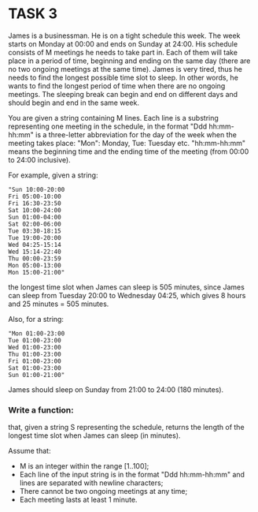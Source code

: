 # TASK 3

James is a businessman. He is on a tight schedule this week. The week starts on Monday at 00:00 and ends on Sunday at 24:00. His schedule consists of M meetings he needs to take part in. Each of them will take place in a period of time, beginning and ending on the same day (there are no two ongoing meetings at the same time). James is very tired, thus he needs to find the longest possible time slot to sleep. In other words, he wants to find the longest period of time when there are no ongoing meetings. The sleeping break can begin and end on different days and should begin and end in the same week.

You are given a string containing M lines. Each line is a substring representing one meeting in the schedule, in the format "Ddd hh:mm-hh:mm" is a three-letter abbreviation for the day of the week when the meeting takes place: "Mon": Monday, Tue: Tuesday etc.
"hh:mm-hh:mm" means the beginning time and the ending time of the meeting (from 00:00 to 24:00 inclusive).

For example, given a string:
``` 
"Sun 10:00-20:00
Fri 05:00-10:00
Fri 16:30-23:50
Sat 10:00-24:00
Sun 01:00-04:00
Sat 02:00-06:00
Tue 03:30-18:15
Tue 19:00-20:00
Wed 04:25-15:14
Wed 15:14-22:40
Thu 00:00-23:59
Mon 05:00-13:00
Mon 15:00-21:00"
```
the longest time slot when James can sleep is 505 minutes, since James can sleep from Tuesday 20:00 to Wednesday 04:25, which gives 8 hours and 25 minutes = 505 minutes.

Also, for a string:
```
"Mon 01:00-23:00
Tue 01:00-23:00
Wed 01:00-23:00
Thu 01:00-23:00
Fri 01:00-23:00
Sat 01:00-23:00
Sun 01:00-21:00"
```
James should sleep on Sunday from 21:00 to 24:00 (180 minutes).

### Write a function:
that, given a string S representing the schedule, returns the length of the longest time slot when James can sleep (in minutes).

Assume that:
- M is an integer within the range [1..100];
- Each line of the input string is in the format "Ddd hh:mm-hh:mm" and lines are separated with newline characters;
- There cannot be two ongoing meetings at any time;
- Each meeting lasts at least 1 minute.